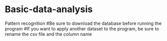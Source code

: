 # Basic-data-analysis
Pattern recognition
#Be sure to download the database before running the program
#If you want to apply another dataset to the program, be sure to rename the csv file and the column name

